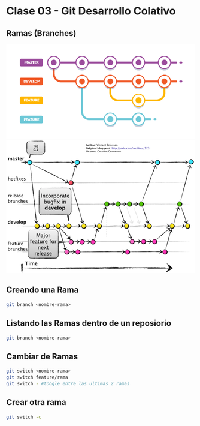 # Clase 03 - Git Desarrollo Colativo 

## Ramas (Branches)

 ![estructura-ramas](_ref/basica.png) 
 ![estructura-ramas2](_ref/avanzado.png) 

 ## Creando una Rama 

```sh
git branch <nombre-rama>
```

## Listando las Ramas dentro de un reposiorio

```sh
git branch <nombre-rama>
```

## Cambiar de Ramas

```sh
git switch <nombre-rama>
git switch feature/rama
git switch - #toogle entre las ultimas 2 ramas
```
## Crear otra rama
```sh
git switch -c
```